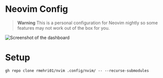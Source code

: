 # Neovim Config

> **Warning** 
> This is a personal configuration for Neovim nightly so some features may not work out of the box for you.


![Screenshot of the dashboard](https://user-images.githubusercontent.com/52933714/172496303-c4898dac-c2c1-4f79-9870-83b0237fd087.png)


# Setup

```
gh repo clone rmehri01/nvim .config/nvim/ -- --recurse-submodules
```
